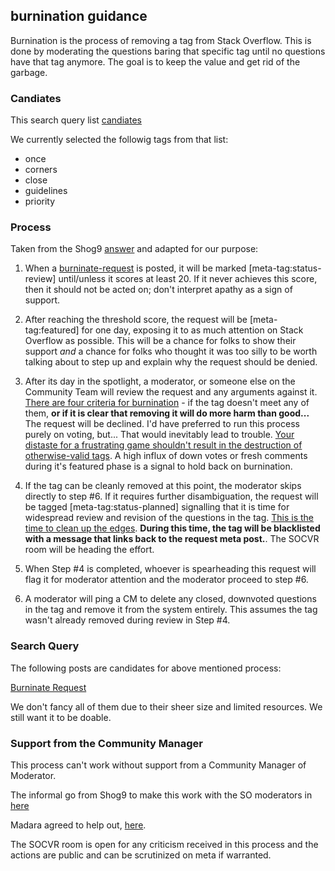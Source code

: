 ## burnination guidance

Burnination is the process of removing a tag from Stack Overflow. This is done by moderating the questions baring that specific tag 
until no questions have that tag anymore. The goal is to keep the value and get rid of the garbage.

### Candiates

This search query list [candiates](http://meta.stackoverflow.com/search?tab=votes&pagesize=50&q=%5bburninate-request%5d%20closed%3ano%20-%5bstatus-*%5d%20hasaccepted%3ano)

We currently selected the followig tags from that list:

 - once
 - corners
 - close
 - guidelines
 - priority

### Process

Taken from the Shog9 [answer](http://meta.stackoverflow.com/a/307124/578411) and adapted for our purpose:

1. When a [burninate-request](http://meta.stackoverflow.com/questions/tagged/burninate-request) is posted, it will be marked [meta-tag:status-review] until/unless it scores at least 20. 
If it never achieves this score, then it should not be acted on; don't interpret apathy as a sign of support.

2. After reaching the threshold score, the request will be [meta-tag:featured] for one day, 
exposing it to as much attention on Stack Overflow as possible. 
This will be a chance for folks to show their support *and* a chance for folks who thought it was too silly to be worth 
talking about to step up and explain why the request should be denied. 

3. After its day in the spotlight, a moderator, or someone else on the Community Team 
will review the request and any arguments against it. 
[There are four criteria for burnination](http://meta.stackexchange.com/questions/239190/when-to-burninate/239191#239191) - if the tag doesn't meet any of them, **or if it is clear that removing it will do more harm than good...** The request will be declined. I'd have preferred to run this process purely on voting, but... That would inevitably lead to trouble. [Your distaste for a frustrating game shouldn't result in the destruction of otherwise-valid tags](http://meta.stackoverflow.com/questions/273079/we-have-a-flappy-bird-clone-tag-really). 
A high influx of down votes or fresh comments during it's featured phase is a signal to hold back on burnination.

4. If the tag can be cleanly removed at this point, the moderator skips directly to step #6. 
If it requires further disambiguation, the request will be tagged [meta-tag:status-planned] signalling that it is 
time for widespread review and revision of the questions in the tag. 
[This is the time to clean up the edges](http://meta.stackexchange.com/questions/239190/when-to-burninate/239191#239191). 
**During this time, the tag will be blacklisted with a message that links back to the request meta post.**. 
The SOCVR room will be heading the effort. 

5. When Step #4 is completed, whoever is spearheading this request will flag it for moderator attention and the moderator proceed to step #6.

6. A moderator will ping a CM to delete any closed, downvoted questions in the tag and remove it from the system entirely. 
This assumes the tag wasn't already removed during review in Step #4.

### Search Query

The following posts are candidates for above mentioned process:

[Burninate Request](http://meta.stackoverflow.com/search?tab=votes&q=%5bburninate-request%5d%20closed%3ano%20answers%3a0%20-%5bstatus-*%5d)

We don't fancy all of them due to their sheer size and limited resources. We still want it to be doable.

### Support from the Community Manager

This process can't work without support from a Community Manager of Moderator.

The informal go from Shog9 to make this work with the SO moderators in [here](http://chat.meta.stackexchange.com/transcript/message/4541030#4541030)

Madara agreed to help out, [here](http://chat.stackoverflow.com/transcript/message/28601178#28601178).

The SOCVR room is open for any criticism received in this process and the actions are public and can be scrutinized on meta if warranted.



